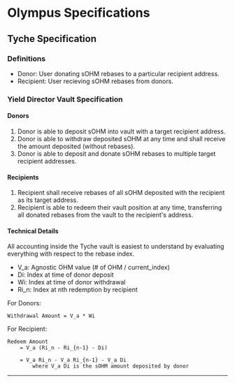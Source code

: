 # Olympus Specifications

## Tyche Specification

### Definitions

- Donor: User donating sOHM rebases to a particular recipient address.
- Recipient: User recieving sOHM rebases from donors.

### Yield Director Vault Specification

#### Donors
1. Donor is able to deposit sOHM into vault with a target recipient address.
2. Donor is able to withdraw deposited sOHM at any time and shall receive the amount deposited (without rebases).
3. Donor is able to deposit and donate sOHM rebases to multiple target recipient addresses.

#### Recipients
1. Recipient shall receive rebases of all sOHM deposited with the recipient as its target address.
2. Recipient is able to redeem their vault position at any time, transferring all donated rebases from the vault to the recipient's address.

#### Technical Details
All accounting inside the Tyche vault is easiest to understand by evaluating everything with respect to the rebase index.

- V_a: Agnostic OHM value (# of OHM / current_index)
- Di: Index at time of donor deposit
- Wi: Index at time of donor withdrawal
- Ri_n: Index at nth redemption by recipient

For Donors:
```
Withdrawal Amount = V_a * Wi
```

For Recipient:
```
Redeem Amount
	= V_a (Ri_n - Ri_{n-1} - Di)
							
	= V_a Ri_n - V_a Ri_{n-1} - V_a Di
		where V_a Di is the sOHM amount deposited by donor
```

---